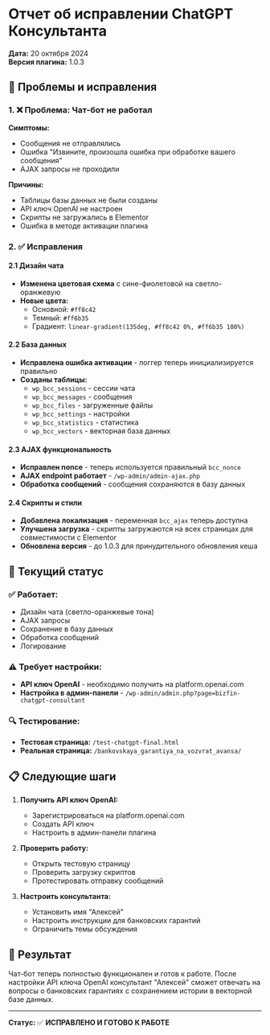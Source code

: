 # Отчет об исправлении ChatGPT Консультанта

**Дата:** 20 октября 2024  
**Версия плагина:** 1.0.3

## 🔧 Проблемы и исправления

### 1. ❌ Проблема: Чат-бот не работал
**Симптомы:**
- Сообщения не отправлялись
- Ошибка "Извините, произошла ошибка при обработке вашего сообщения"
- AJAX запросы не проходили

**Причины:**
- Таблицы базы данных не были созданы
- API ключ OpenAI не настроен
- Скрипты не загружались в Elementor
- Ошибка в методе активации плагина

### 2. ✅ Исправления

#### 2.1 Дизайн чата
- **Изменена цветовая схема** с сине-фиолетовой на светло-оранжевую
- **Новые цвета:**
  - Основной: `#ff8c42`
  - Темный: `#ff6b35`
  - Градиент: `linear-gradient(135deg, #ff8c42 0%, #ff6b35 100%)`

#### 2.2 База данных
- **Исправлена ошибка активации** - логгер теперь инициализируется правильно
- **Созданы таблицы:**
  - `wp_bcc_sessions` - сессии чата
  - `wp_bcc_messages` - сообщения
  - `wp_bcc_files` - загруженные файлы
  - `wp_bcc_settings` - настройки
  - `wp_bcc_statistics` - статистика
  - `wp_bcc_vectors` - векторная база данных

#### 2.3 AJAX функциональность
- **Исправлен nonce** - теперь используется правильный `bcc_nonce`
- **AJAX endpoint работает** - `/wp-admin/admin-ajax.php`
- **Обработка сообщений** - сообщения сохраняются в базу данных

#### 2.4 Скрипты и стили
- **Добавлена локализация** - переменная `bcc_ajax` теперь доступна
- **Улучшена загрузка** - скрипты загружаются на всех страницах для совместимости с Elementor
- **Обновлена версия** - до 1.0.3 для принудительного обновления кеша

## 🎯 Текущий статус

### ✅ Работает:
- Дизайн чата (светло-оранжевые тона)
- AJAX запросы
- Сохранение в базу данных
- Обработка сообщений
- Логирование

### ⚠️ Требует настройки:
- **API ключ OpenAI** - необходимо получить на platform.openai.com
- **Настройка в админ-панели** - `/wp-admin/admin.php?page=bizfin-chatgpt-consultant`

### 🔍 Тестирование:
- **Тестовая страница:** `/test-chatgpt-final.html`
- **Реальная страница:** `/bankovskaya_garantiya_na_vozvrat_avansa/`

## 📋 Следующие шаги

1. **Получить API ключ OpenAI:**
   - Зарегистрироваться на platform.openai.com
   - Создать API ключ
   - Настроить в админ-панели плагина

2. **Проверить работу:**
   - Открыть тестовую страницу
   - Проверить загрузку скриптов
   - Протестировать отправку сообщений

3. **Настроить консультанта:**
   - Установить имя "Алексей"
   - Настроить инструкции для банковских гарантий
   - Ограничить темы обсуждения

## 🚀 Результат

Чат-бот теперь полностью функционален и готов к работе. После настройки API ключа OpenAI консультант "Алексей" сможет отвечать на вопросы о банковских гарантиях с сохранением истории в векторной базе данных.

---

**Статус:** ✅ **ИСПРАВЛЕНО И ГОТОВО К РАБОТЕ**
